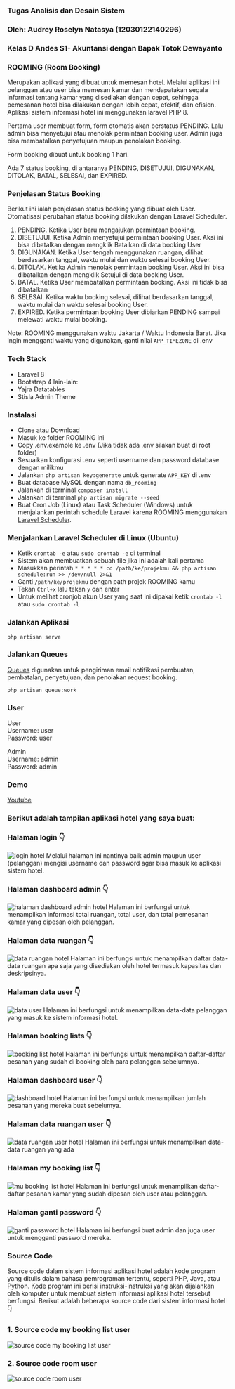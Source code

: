 ### Tugas Analisis dan Desain Sistem 
### Oleh: Audrey Roselyn Natasya (12030122140296)
### Kelas D Andes S1- Akuntansi dengan Bapak Totok Dewayanto

### ROOMING (Room Booking)

Merupakan aplikasi yang dibuat untuk memesan hotel. Melalui aplikasi ini pelanggan atau user bisa memesan kamar dan mendapatakan segala informasi tentang kamar yang disediakan dengan cepat, sehingga pemesanan hotel bisa dilakukan dengan lebih cepat, efektif, dan efisien. 
Aplikasi sistem informasi hotel ini menggunakan laravel PHP 8. 

Pertama user membuat form, form otomatis akan berstatus PENDING. Lalu admin bisa menyetujui atau menolak permintaan booking user. Admin juga bisa membatalkan penyetujuan maupun penolakan booking. 

Form booking dibuat untuk booking 1 hari. 

Ada 7 status booking, di antaranya PENDING, DISETUJUI, DIGUNAKAN, DITOLAK, BATAL, SELESAI, dan EXPIRED.

### Penjelasan Status Booking
Berikut ini ialah penjelasan status booking yang dibuat oleh User. Otomatisasi perubahan status booking dilakukan dengan Laravel Scheduler.

1. PENDING. Ketika User baru mengajukan permintaan booking.
2. DISETUJUI. Ketika Admin menyetujui permintaan booking User. Aksi ini bisa dibatalkan dengan mengklik Batalkan di data booking User
3. DIGUNAKAN. Ketika User tengah menggunakan ruangan, dilihat berdasarkan tanggal, waktu mulai dan waktu selesai booking User.
4. DITOLAK. Ketika Admin menolak permintaan booking User. Aksi ini bisa dibatalkan dengan mengklik Setujui di data booking User.
5. BATAL. Ketika User membatalkan permintaan booking. Aksi ini tidak bisa dibatalkan
6. SELESAI. Ketika waktu booking selesai, dilihat berdasarkan tanggal, waktu mulai dan waktu selesai booking User.
7. EXPIRED. Ketika permintaan booking User dibiarkan PENDING sampai melewati waktu mulai booking.

Note: ROOMING menggunakan waktu Jakarta / Waktu Indonesia Barat. Jika ingin mengganti waktu yang digunakan, ganti nilai `APP_TIMEZONE` di .env

### Tech Stack
- Laravel 8
- Bootstrap 4
lain-lain:
- Yajra Datatables
- Stisla Admin Theme

### Instalasi
- Clone atau Download 
- Masuk ke folder ROOMING ini
- Copy .env.example ke .env (Jika tidak ada .env silakan buat di root folder)
- Sesuaikan konfigurasi .env seperti username dan password database dengan milikmu
- Jalankan `php artisan key:generate` untuk generate `APP_KEY` di .env
- Buat database MySQL dengan nama `db_rooming`
- Jalankan di terminal `composer install`
- Jalankan di terminal `php artisan migrate --seed`
- Buat Cron Job (Linux) atau Task Scheduler (Windows) untuk menjalankan perintah schedule Laravel karena ROOMING menggunakan [Laravel Scheduler](https://laravel.com/docs/8.x/scheduling).

### Menjalankan Laravel Scheduler di Linux (Ubuntu)
- Ketik `crontab -e` atau `sudo crontab -e` di terminal
- Sistem akan membuatkan sebuah file jika ini adalah kali pertama
- Masukkan perintah `* * * * * cd /path/ke/projekmu && php artisan schedule:run >> /dev/null 2>&1`
- Ganti `/path/ke/projekmu` dengan path projek ROOMING kamu
- Tekan `Ctrl+x` lalu tekan `y` dan enter
- Untuk melihat cronjob akun User yang saat ini dipakai ketik `crontab -l` atau `sudo crontab -l`

### Jalankan Aplikasi
```
php artisan serve
```

### Jalankan Queues
[Queues](https://laravel.com/docs/8.x/queues) digunakan untuk pengiriman email notifikasi pembuatan, pembatalan, penyetujuan, dan penolakan request booking.
```
php artisan queue:work
```

### User
User\
Username: user\
Password: user

Admin\
Username: admin\
Password: admin


### Demo
[Youtube](https://youtu.be/ZZL4VrJCA3E)


### Berikut adalah tampilan aplikasi hotel yang saya buat:
### Halaman  login 👇
![login hotel](https://github.com/AudreyNatasya/Audrey-Roselyn-Natasya-12030122140296-Tugas-ANDES-Kelas-D-Aplikasi-Hotel/assets/152130643/8f10f8b2-4517-466c-a81a-6a4fcf4e1854)
Melalui halaman ini nantinya baik admin maupun user (pelanggan) mengisi username dan password agar bisa masuk ke aplikasi sistem hotel. 

### Halaman  dashboard admin 👇
![halaman dashboard admin hotel](https://github.com/AudreyNatasya/Audrey-Roselyn-Natasya-12030122140296-Tugas-ANDES-Kelas-D-Aplikasi-Hotel/assets/152130643/397edc19-2f45-418f-9ef0-58a34ebed3fd)
Halaman ini berfungsi untuk menampilkan informasi total ruangan, total user, dan total pemesanan kamar yang dipesan oleh pelanggan. 


### Halaman  data ruangan 👇
![data ruangan hotel](https://github.com/AudreyNatasya/Audrey-Roselyn-Natasya-12030122140296-Tugas-ANDES-Kelas-D-Aplikasi-Hotel/assets/152130643/b3a41fd7-4b17-4fd9-b874-01dd5171de3b)
Halaman ini berfungsi untuk menampilkan daftar data-data ruangan apa saja yang disediakan oleh hotel termasuk kapasitas dan deskripsinya. 

### Halaman data user 👇
![data user](https://github.com/AudreyNatasya/Audrey-Roselyn-Natasya-12030122140296-Tugas-ANDES-Kelas-D-Aplikasi-Hotel/assets/152130643/9fc6b413-9f41-4301-9866-7bda48cf535f)
Halaman ini berfungsi untuk menampilkan data-data pelanggan yang masuk ke sistem informasi hotel.

### Halaman booking lists 👇
![booking list hotel](https://github.com/AudreyNatasya/Audrey-Roselyn-Natasya-12030122140296-Tugas-ANDES-Kelas-D-Aplikasi-Hotel/assets/152130643/3da7e8aa-7743-4f10-be51-c691b9649bc9)
Halaman ini berfungsi untuk menampilkan daftar-daftar pesanan yang sudah di booking oleh para pelanggan sebelumnya. 

### Halaman dashboard user 👇
![dashboard hotel](https://github.com/AudreyNatasya/Audrey-Roselyn-Natasya-12030122140296-Tugas-ANDES-Kelas-D-Aplikasi-Hotel/assets/152130643/387c2c3e-c5e9-47e7-8fe8-d2b99d5313d9)
Halaman ini berfungsi untuk menampilkan jumlah pesanan yang mereka buat sebelumya. 

### Halaman data ruangan user 👇
![data ruangan user hotel](https://github.com/AudreyNatasya/Audrey-Roselyn-Natasya-12030122140296-Tugas-ANDES-Kelas-D-Aplikasi-Hotel/assets/152130643/2576f10c-4ee1-433e-987c-31bbd66682af)
Halaman ini berfungsi untuk menampilkan data-data ruangan yang ada

### Halaman my booking list 👇
![mu booking list hotel](https://github.com/AudreyNatasya/Audrey-Roselyn-Natasya-12030122140296-Tugas-ANDES-Kelas-D-Aplikasi-Hotel/assets/152130643/0bcb1cfd-3796-402d-b745-f36f3be66573)
Halaman ini berfungsi untuk menampilkan daftar-daftar pesanan kamar yang sudah dipesan oleh user atau pelanggan.

### Halaman ganti password 👇
![ganti password hotel](https://github.com/AudreyNatasya/Audrey-Roselyn-Natasya-12030122140296-Tugas-ANDES-Kelas-D-Aplikasi-Hotel/assets/152130643/fbbf992b-e807-48cb-ad95-e53d7752d412)
Halaman ini berfungsi buat admin dan juga user untuk mengganti password mereka.

### Source Code
Source code dalam sistem informasi aplikasi hotel adalah kode program yang ditulis dalam bahasa pemrograman tertentu, seperti PHP, Java, atau Python. Kode program ini berisi instruksi-instruksi yang akan dijalankan oleh komputer untuk membuat sistem informasi aplikasi hotel tersebut berfungsi.
Berikut adalah beberapa source code dari sistem informasi hotel 👇

### 1. Source code my booking list user
![source code my booking list user](https://github.com/AudreyNatasya/Audrey-Roselyn-Natasya-12030122140296-Tugas-ANDES-Kelas-D-Aplikasi-Hotel/assets/152130643/1967e1e0-0825-4340-850b-6c82d401a90b)

### 2. Source code room user
![source code room user](https://github.com/AudreyNatasya/Audrey-Roselyn-Natasya-12030122140296-Tugas-ANDES-Kelas-D-Aplikasi-Hotel/assets/152130643/659c14f2-151d-49ac-ac7c-e4013f05ed32)







